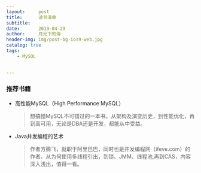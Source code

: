 ```yaml
---
layout:     post
title:      读书清单
subtitle:   
date:       2019-04-29
author:     月光下的海
header-img: img/post-bg-ios9-web.jpg
catalog: true
tags:
    - MySQL
    

---
```


### 推荐书籍

- 高性能MySQL（High Performance MySQL）

  > 想搞懂MySQL不可错过的一本书。从架构及演变历史，到性能优化，再到高可用，无论是DBA还是开发，都能从中受益。

- Java并发编程的艺术

  > 作者方腾飞，就职于阿里巴巴，同时也是并发编程网（ifeve.com）的作者。从为何使用多线程引出，到锁、JMM、线程池,再到CAS，内容深入浅出，值得一看。